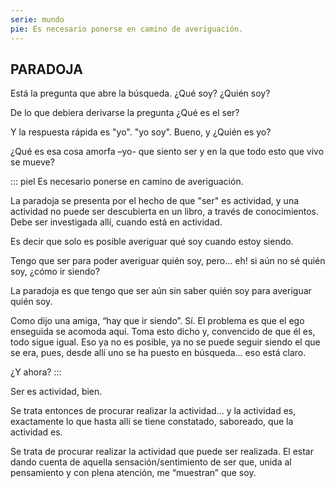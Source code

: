 ```yaml
---
serie: mundo
pie: Es necesario ponerse en camino de averiguación.
---
```


## PARADOJA

Está la pregunta que abre la búsqueda. ¿Qué soy? ¿Quién soy?

De lo que debiera derivarse la pregunta ¿Qué es el ser?

Y la respuesta rápida es "yo". "yo soy". Bueno, y ¿Quién es yo?

¿Qué es esa cosa amorfa –yo- que siento ser y en la que todo esto que vivo se mueve?

::: piel
Es necesario ponerse en camino de averiguación.

La paradoja se presenta por el hecho de que "ser" es actividad, y una actividad no puede ser descubierta en un libro, a través de conocimientos. Debe ser investigada allí, cuando está en actividad.

Es decir que solo es posible averiguar qué soy cuando estoy siendo.

Tengo que ser para poder averiguar quién soy, pero… eh! si aún no sé quién soy, ¿cómo ir siendo?

La paradoja es que tengo que ser aún sin saber quién soy para averiguar quién soy.

Como dijo una amiga, “hay que ir siendo”. Sí. El problema es que el ego enseguida se acomoda aquí. Toma esto dicho y, convencido de que él es, todo sigue igual. Eso ya no es posible, ya no se puede seguir siendo el que se era, pues, desde allí uno se ha puesto en búsqueda… eso está claro.

¿Y ahora?
:::

Ser es actividad, bien.

Se trata entonces de procurar realizar la actividad… y la actividad es, exactamente lo que hasta allí se tiene constatado, saboreado, que la actividad es.

Se trata de procurar realizar la actividad que puede ser realizada. El estar dando cuenta de aquella sensación/sentimiento de ser que, unida al pensamiento y con plena atención, me “muestran” que soy.
